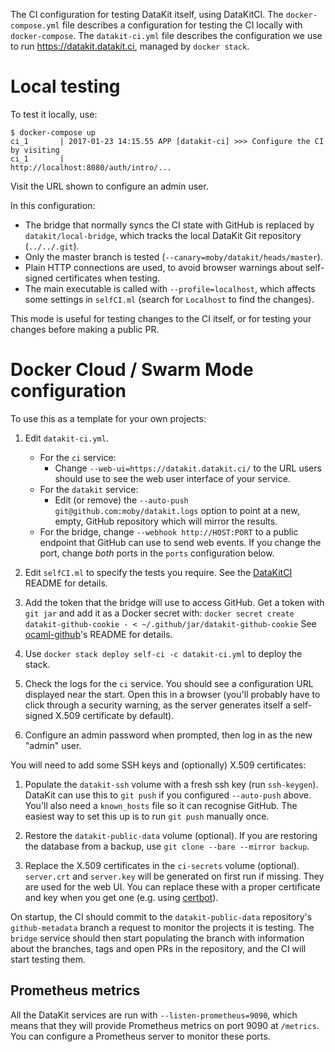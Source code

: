 The CI configuration for testing DataKit itself, using DataKitCI.
The `docker-compose.yml` file describes a configuration for testing the CI locally with `docker-compose`.
The `datakit-ci.yml` file describes the configuration we use to run <https://datakit.datakit.ci>, managed by `docker stack`.

# Local testing

To test it locally, use:

```
$ docker-compose up
ci_1       | 2017-01-23 14:15.55 APP [datakit-ci] >>> Configure the CI by visiting
ci_1       |                                      http://localhost:8080/auth/intro/...
```

Visit the URL shown to configure an admin user.

In this configuration:

- The bridge that normally syncs the CI state with GitHub is replaced by `datakit/local-bridge`, which tracks the local DataKit Git repository (`../../.git`).
- Only the master branch is tested (`--canary=moby/datakit/heads/master`).
- Plain HTTP connections are used, to avoid browser warnings about self-signed certificates when testing.
- The main executable is called with `--profile=localhost`, which affects some settings in `selfCI.ml` (search for `Localhost` to find the changes).

This mode is useful for testing changes to the CI itself, or for testing your changes before making a public PR.


# Docker Cloud / Swarm Mode configuration

To use this as a template for your own projects:

1. Edit `datakit-ci.yml`.
   - For the `ci` service:
     - Change `--web-ui=https://datakit.datakit.ci/` to the URL users should use to see the web user interface of your service.
   - For the `datakit` service:
     - Edit (or remove) the `--auto-push git@github.com:moby/datakit.logs` option to point at a new, empty, GitHub repository
       which will mirror the results.
   - For the bridge, change `--webhook http://HOST:PORT` to a public endpoint that GitHub can use to send web events.
     If you change the port, change *both* ports in the `ports` configuration below.

2. Edit `selfCI.ml` to specify the tests you require. See the [DataKitCI][] README for details.

3. Add the token that the bridge will use to access GitHub.
   Get a token with `git jar` and add it as a Docker secret with:
   `docker secret create datakit-github-cookie - < ~/.github/jar/datakit-github-cookie`
   See [ocaml-github][]'s README for details.

4. Use `docker stack deploy self-ci -c datakit-ci.yml` to deploy the stack.

5. Check the logs for the `ci` service. You should see a configuration URL displayed near the start.
   Open this in a browser (you'll probably have to click through a security warning, as the server
   generates itself a self-signed X.509 certificate by default).

5. Configure an admin password when prompted, then log in as the new "admin" user.

You will need to add some SSH keys and (optionally) X.509 certificates:

1. Populate the `datakit-ssh` volume with a fresh ssh key (run `ssh-keygen`).
   DataKit can use this to `git push` if you configured `--auto-push` above.
   You'll also need a `known_hosts` file so it can recognise GitHub.
   The easiest way to set this up is to run `git push` manually once.

2. Restore the `datakit-public-data` volume (optional).
   If you are restoring the database from a backup, use `git clone --bare --mirror backup`.

3. Replace the X.509 certificates in the `ci-secrets` volume (optional).
   `server.crt` and `server.key` will be generated on first run if missing.
   They are used for the web UI. You can replace these with a proper certificate and key when you get one (e.g. using [certbot][]).

On startup, the CI should commit to the `datakit-public-data` repository's `github-metadata` branch a request to monitor the projects it is testing.
The `bridge` service should then start populating the branch with information about the branches, tags and open PRs in the repository, and the CI will start testing them.

## Prometheus metrics

All the DataKit services are run with `--listen-prometheus=9090`, which means that they will provide Prometheus metrics on port 9090 at `/metrics`. You can configure a Prometheus server to monitor these ports.

[DataKitCI]: https://github.com/moby/datakit/tree/master/ci/self-ci
[ocaml-github]: https://github.com/mirage/ocaml-github
[certbot]: https://certbot.eff.org/
